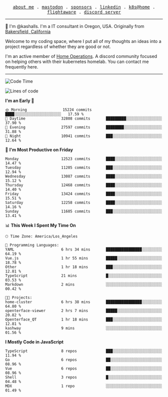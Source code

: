 <p align="center">
  <samp>
    <a href="https://jordanjones.org/">about me</a> .
    <a rel="me" href="https://mastodon.social/@kashall">mastodon</a> .
    <a href="https://github.com/sponsors/kashalls">sponsors</a> .
    <a href="https://linkedin.com/in/jordpjones">linkedin</a> .
    <a href="https://github.com/kashalls/home-cluster">k8s@home</a> .
    <a href="https://flightaware.com/adsb/stats/user/kashalls">flightaware</a> .
    <a href="https://discord.gg/V2WrCfqba9">discord server</a>
  </samp>
</p>

----------------------------------------------------------------

:wave: I'm @kashalls. I'm a IT consultant in Oregon, USA. Originally from [Bakersfield, California](https://maps.app.goo.gl/QQMtywTWghpXB6Tu6)

Welcome to my coding space, where I put all of my thoughts an ideas into a project regardless of whether they are good or not.

I'm an active member of [Home Operations](https://discord.gg/home-operations). A discord community focused on helping others with their kubernetes homelab. You can contact me frequently here.

----------------------------------------------------------------
<!--START_SECTION:waka-->
![Code Time](http://img.shields.io/badge/Code%20Time-2%2C138%20hrs%204%20mins-blue)

![Lines of code](https://img.shields.io/badge/From%20Hello%20World%20I%27ve%20Written-11.5%20million%20lines%20of%20code-blue)

**I'm an Early 🐤** 

```text
🌞 Morning                15224 commits       ████░░░░░░░░░░░░░░░░░░░░░   17.59 % 
🌆 Daytime                32808 commits       █████████░░░░░░░░░░░░░░░░   37.90 % 
🌃 Evening                27597 commits       ████████░░░░░░░░░░░░░░░░░   31.88 % 
🌙 Night                  10941 commits       ███░░░░░░░░░░░░░░░░░░░░░░   12.64 % 
```
📅 **I'm Most Productive on Friday** 

```text
Monday                   12523 commits       ████░░░░░░░░░░░░░░░░░░░░░   14.47 % 
Tuesday                  11205 commits       ███░░░░░░░░░░░░░░░░░░░░░░   12.94 % 
Wednesday                13087 commits       ████░░░░░░░░░░░░░░░░░░░░░   15.12 % 
Thursday                 12468 commits       ████░░░░░░░░░░░░░░░░░░░░░   14.40 % 
Friday                   13424 commits       ████░░░░░░░░░░░░░░░░░░░░░   15.51 % 
Saturday                 12258 commits       ████░░░░░░░░░░░░░░░░░░░░░   14.16 % 
Sunday                   11605 commits       ███░░░░░░░░░░░░░░░░░░░░░░   13.41 % 
```


📊 **This Week I Spent My Time On** 

```text
🕑︎ Time Zone: America/Los_Angeles

💬 Programming Languages: 
YAML                     6 hrs 34 mins       ████████████████░░░░░░░░░   64.19 % 
Vue.js                   1 hr 55 mins        █████░░░░░░░░░░░░░░░░░░░░   18.78 % 
Other                    1 hr 18 mins        ███░░░░░░░░░░░░░░░░░░░░░░   12.81 % 
TypeScript               21 mins             █░░░░░░░░░░░░░░░░░░░░░░░░   03.53 % 
Markdown                 2 mins              ░░░░░░░░░░░░░░░░░░░░░░░░░   00.42 % 

🐱‍💻 Projects: 
home-cluster             6 hrs 38 mins       ████████████████░░░░░░░░░   64.80 % 
openterface-viewer       2 hrs 7 mins        █████░░░░░░░░░░░░░░░░░░░░   20.82 % 
Openterface_QT           1 hr 18 mins        ███░░░░░░░░░░░░░░░░░░░░░░   12.81 % 
kashway                  9 mins              ░░░░░░░░░░░░░░░░░░░░░░░░░   01.56 % 
```

**I Mostly Code in JavaScript** 

```text
TypeScript               8 repos             ███░░░░░░░░░░░░░░░░░░░░░░   11.94 % 
Go                       6 repos             ██░░░░░░░░░░░░░░░░░░░░░░░   08.96 % 
Vue                      6 repos             ██░░░░░░░░░░░░░░░░░░░░░░░   08.96 % 
Shell                    3 repos             █░░░░░░░░░░░░░░░░░░░░░░░░   04.48 % 
MDX                      1 repo              ░░░░░░░░░░░░░░░░░░░░░░░░░   01.49 % 
```




<!--END_SECTION:waka-->